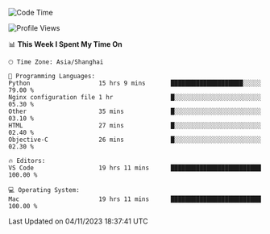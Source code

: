 <!--START_SECTION:waka-->
![Code Time](http://img.shields.io/badge/Code%20Time-224%20hrs%2020%20mins-blue)

![Profile Views](http://img.shields.io/badge/Profile%20Views-1-blue)

📊 **This Week I Spent My Time On** 

```text
🕑︎ Time Zone: Asia/Shanghai

💬 Programming Languages: 
Python                   15 hrs 9 mins       ████████████████████░░░░░   79.00 % 
Nginx configuration file 1 hr                █░░░░░░░░░░░░░░░░░░░░░░░░   05.30 % 
Other                    35 mins             █░░░░░░░░░░░░░░░░░░░░░░░░   03.10 % 
HTML                     27 mins             █░░░░░░░░░░░░░░░░░░░░░░░░   02.40 % 
Objective-C              26 mins             █░░░░░░░░░░░░░░░░░░░░░░░░   02.30 % 

🔥 Editors: 
VS Code                  19 hrs 11 mins      █████████████████████████   100.00 % 

💻 Operating System: 
Mac                      19 hrs 11 mins      █████████████████████████   100.00 % 
```


 Last Updated on 04/11/2023 18:37:41 UTC
<!--END_SECTION:waka-->